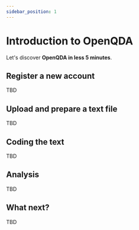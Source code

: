 ```yaml
---
sidebar_position: 1
---
```


# Introduction to OpenQDA

Let's discover **OpenQDA in less 5 minutes**.

## Register a new account

TBD

## Upload and prepare a text file

TBD

## Coding the text

TBD

## Analysis

TBD

## What next?

TBD

